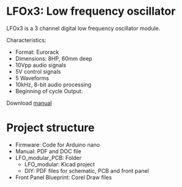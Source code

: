 # LFOx3: Low frequency oscillator
LFOx3 is a 3 channel digital low frequency oscillator module.

<!--![alt text](https://raw.githubusercontent.com/ernesto-g/modular-synth/master/FINISHED/SOUND_SOURCE/Pictures/5.png)-->

Characteristics:

  - Format: Eurorack
  - Dimensions: 8HP, 60mm deep
  - 10Vpp audio signals
  - 5V control signals
  - 5 Waveforms
  - 10kHz, 8-bit audio processing
  - Beginning of cycle Output.

Download [manual](https://github.com/ernesto-g/modular-synth/raw/master/FINISHED/SOUND_SOURCE/Manual/Sound%20Source%20Manual.pdf)   
 
# Project structure

  * Firmware: Code for Arduino nano
  * Manual: PDF and DOC file
  * LFO_modular_PCB: Folder
    * LFO_modular: Kicad project
    * DIY: PDF files for schematic, PCB and front panel
  * Front Panel Blueprint: Corel Draw files